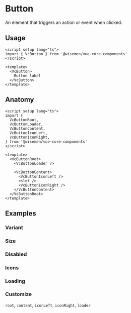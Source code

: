 # Button

An element that triggers an action or event when clicked.

<ComponentPreview name="button/examples/main" />

## Usage
```vue
<script setup lang="ts">
import { VcButton } from '@wisemen/vue-core-components'
</script>

<template>
  <VcButton>
    Button label
  </VcButton>
</template>
```

## Anatomy

```vue
<script setup lang="ts">
import {
  VcButtonRoot,
  VcButtonLoader,
  VcButtonContent,
  VcButtonIconLeft,
  VcButtonIconRight,
} from '@wisemen/vue-core-components'
</script>

<template>
  <VcButtonRoot>
    <VcButtonLoader />

    <VcButtonContent>
      <VcButtonIconLeft />
      <slot />
      <VcButtonIconRight />
    </VcButtonContent>
  </VcButtonRoot>
</template>
```

## Examples

### Variant

<ComponentPreview name="button/examples/variant" />

### Size

<ComponentPreview name="button/examples/size" />

### Disabled

<ComponentPreview name="button/examples/disabled" />

### Icons

<ComponentPreview name="button/examples/icons" />

### Loading

<ComponentPreview name="button/examples/loading" />

### Customize

`root`, `content`, `iconLeft`, `iconRight`, `loader`

<ComponentPreview name="button/examples/customize" />

<!-- @include: ./button-meta.md -->